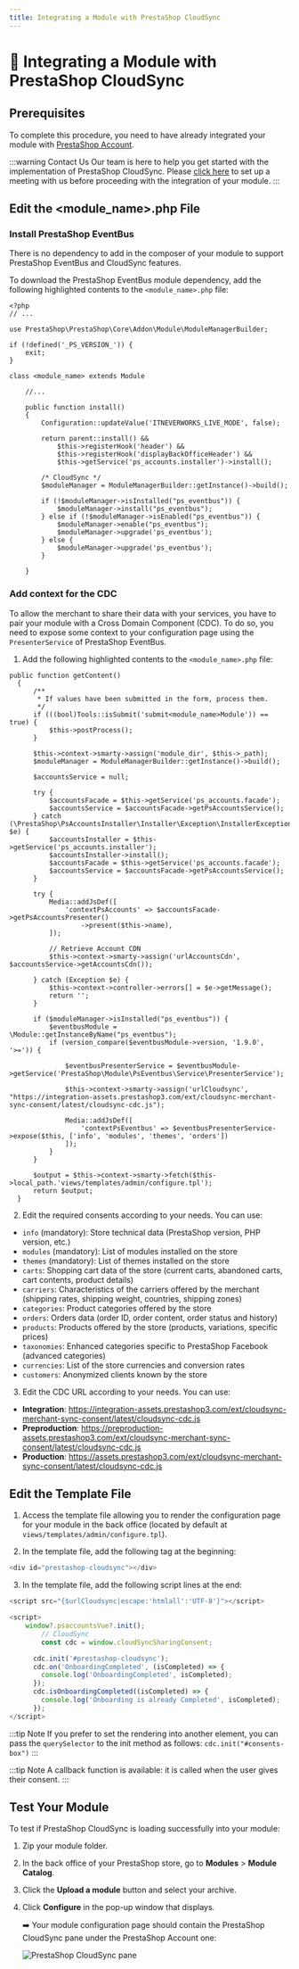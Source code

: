 ```yaml
---
title: Integrating a Module with PrestaShop CloudSync
---
```


# :arrows_counterclockwise: Integrating a Module with PrestaShop CloudSync

## Prerequisites

To complete this procedure, you need to have already integrated your module with [PrestaShop Account](../3-prestashop-account/README.md).

:::warning Contact Us
Our team is here to help you get started with the implementation of PrestaShop CloudSync. Please [click here](https://meetings.hubspot.com/esteban-martin3/prestashop-new-framework-integration-meeting) to set up a meeting with us before proceeding with the integration of your module.
:::

## Edit the <module_name>.php File

### Install PrestaShop EventBus

There is no dependency to add in the composer of your module to support PrestaShop EventBus and CloudSync features.

To download the PrestaShop EventBus module dependency, add the following highlighted contents to the `<module_name>.php` file:
    
```php{4,23,24,25,26,27,28,29,30,31,32,33}
<?php
// ...

use PrestaShop\PrestaShop\Core\Addon\Module\ModuleManagerBuilder;

if (!defined('_PS_VERSION_')) {
    exit;
}

class <module_name> extends Module

    //...

    public function install()
    {
        Configuration::updateValue('ITNEVERWORKS_LIVE_MODE', false);

        return parent::install() &&
            $this->registerHook('header') &&
            $this->registerHook('displayBackOfficeHeader') &&
            $this->getService('ps_accounts.installer')->install();

        /* CloudSync */
        $moduleManager = ModuleManagerBuilder::getInstance()->build();

        if (!$moduleManager->isInstalled("ps_eventbus")) {
            $moduleManager->install("ps_eventbus");
        } else if (!$moduleManager->isEnabled("ps_eventbus")) {
            $moduleManager->enable("ps_eventbus");
            $moduleManager->upgrade('ps_eventbus');
        } else {
            $moduleManager->upgrade('ps_eventbus');
        }

    }
```

### Add context for the CDC

To allow the merchant to share their data with your services, you have to pair your module with a Cross Domain Component (CDC). To do so, you need to expose some context to your configuration page using the `PresenterService` of PrestaShop EventBus.

1. Add the following highlighted contents to the `<module_name>.php` file:

  ```php{11,39,40,41,42,43,44,45,46,47,48,49,50,51}
  public function getContent()
    {
        /**
         * If values have been submitted in the form, process them.
         */
        if (((bool)Tools::isSubmit('submit<module_name>Module')) == true) {
            $this->postProcess();
        }

        $this->context->smarty->assign('module_dir', $this->_path);
        $moduleManager = ModuleManagerBuilder::getInstance()->build();

        $accountsService = null;

        try {
            $accountsFacade = $this->getService('ps_accounts.facade');
            $accountsService = $accountsFacade->getPsAccountsService();
        } catch (\PrestaShop\PsAccountsInstaller\Installer\Exception\InstallerException $e) {
            $accountsInstaller = $this->getService('ps_accounts.installer');
            $accountsInstaller->install();
            $accountsFacade = $this->getService('ps_accounts.facade');
            $accountsService = $accountsFacade->getPsAccountsService();
        }

        try {
            Media::addJsDef([
                'contextPsAccounts' => $accountsFacade->getPsAccountsPresenter()
                    ->present($this->name),
            ]);

            // Retrieve Account CDN
            $this->context->smarty->assign('urlAccountsCdn', $accountsService->getAccountsCdn());

        } catch (Exception $e) {
            $this->context->controller->errors[] = $e->getMessage();
            return '';
        }

        if ($moduleManager->isInstalled("ps_eventbus")) {
            $eventbusModule =  \Module::getInstanceByName("ps_eventbus");
            if (version_compare($eventbusModule->version, '1.9.0', '>=')) {

                $eventbusPresenterService = $eventbusModule->getService('PrestaShop\Module\PsEventbus\Service\PresenterService');

                $this->context->smarty->assign('urlCloudsync', "https://integration-assets.prestashop3.com/ext/cloudsync-merchant-sync-consent/latest/cloudsync-cdc.js");

                Media::addJsDef([
                    'contextPsEventbus' => $eventbusPresenterService->expose($this, ['info', 'modules', 'themes', 'orders'])
                ]);
            }
        }

        $output = $this->context->smarty->fetch($this->local_path.'views/templates/admin/configure.tpl');
        return $output;
    }
  ```

2. Edit the required consents according to your needs. You can use:

  - `info` (mandatory): Store technical data (PrestaShop version, PHP version, etc.)
  - `modules` (mandatory): List of modules installed on the store
  - `themes` (mandatory): List of themes installed on the store
  - `carts`: Shopping cart data of the store (current carts, abandoned carts, cart contents, product details)
  - `carriers`: Characteristics of the carriers offered by the merchant (shipping rates, shipping weight, countries, shipping zones)
  - `categories`: Product categories offered by the store
  - `orders`: Orders data (order ID, order content, order status and history)
  - `products`: Products offered by the store (products, variations, specific prices)
  - `taxonomies`: Enhanced categories specific to PrestaShop Facebook (advanced categories)
  - `currencies`: List of the store currencies and conversion rates
  - `customers`: Anonymized clients known by the store

3. Edit the CDC URL according to your needs. You can use:

  - **Integration**: https://integration-assets.prestashop3.com/ext/cloudsync-merchant-sync-consent/latest/cloudsync-cdc.js
  - **Preproduction**: https://preproduction-assets.prestashop3.com/ext/cloudsync-merchant-sync-consent/latest/cloudsync-cdc.js
  - **Production**: https://assets.prestashop3.com/ext/cloudsync-merchant-sync-consent/latest/cloudsync-cdc.js

## Edit the Template File

1. Access the template file allowing you to render the configuration page for your module in the back office (located by default at `views/templates/admin/configure.tpl`).

2. In the template file, add the following tag at the beginning:

  ```javascript
  <div id="prestashop-cloudsync"></div>
  ```

3. In the template file, add the following script lines at the end:

  ```javascript
  <script src="{$urlCloudsync|escape:'htmlall':'UTF-8'}"></script>

  <script>
      window?.psaccountsVue?.init();
		  // CloudSync
		  const cdc = window.cloudSyncSharingConsent;

	    cdc.init('#prestashop-cloudsync');
	    cdc.on('OnboardingCompleted', (isCompleted) => {
	      console.log('OnboardingCompleted', isCompleted);
	    });
	    cdc.isOnboardingCompleted((isCompleted) => {
	      console.log('Onboarding is already Completed', isCompleted);
	    });
  </script>
  ```

:::tip Note
If you prefer to set the rendering into another element, you can pass the `querySelector` to the init method as follows: `cdc.init("#consents-box")`
:::

:::tip Note
A callback function is available: it is called when the user gives their consent.
:::

## Test Your Module

To test if PrestaShop CloudSync is loading successfully into your module:

1. Zip your module folder.

2. In the back office of your PrestaShop store, go to **Modules** > **Module Catalog**.

3. Click the **Upload a module** button and select your archive.

4. Click **Configure** in the pop-up window that displays.
    
    :arrow_right: Your module configuration page should contain the PrestaShop CloudSync pane under the PrestaShop Account one:

    ![PrestaShop CloudSync pane](/assets/images/cloudsync/cloudsync-share-my-data.png)